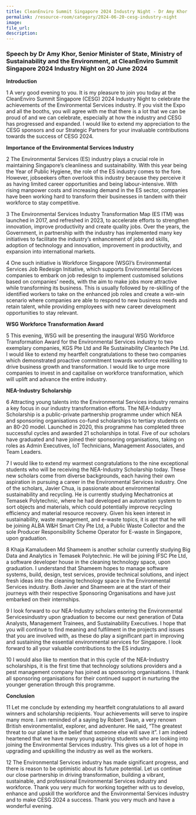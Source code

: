```yaml
---
title: CleanEnviro Summit Singapore 2024 Industry Night - Dr Amy Khor
permalink: /resource-room/category/2024-06-20-cesg-industry-night
image: 
file_url: 
description: 
---
```


### Speech by Dr Amy Khor, Senior Minister of State, Ministry of Sustainability and the Environment, at CleanEnviro Summit Singapore 2024 Industry Night on 20 June 2024

**Introduction**

1 A very good evening to you. It is my pleasure to join you today at the CleanEnviro Summit Singapore (CESG) 2024 Industry Night to celebrate the achievements of the Environmental Services industry. If you visit the Expo and all the booths, you will agree with me that there is a lot that we can be proud of and we can celebrate, especially at how the industry and CESG has progressed and expanded. I would like to extend my appreciation to the CESG sponsors and our Strategic Partners for your invaluable contributions towards the success of CESG 2024.

**Importance of the Environmental Services Industry**

2 The Environmental Services (ES) industry plays a crucial role in maintaining Singapore’s cleanliness and sustainability. With this year being the Year of Public Hygiene, the role of the ES industry comes to the fore. However, jobseekers often overlook this industry because they perceive it as having limited career opportunities and being labour-intensive. With rising manpower costs and increasing demand in the ES sector, companies have been working hard to transform their businesses in tandem with their workforce to stay competitive.

3 The Environmental Services Industry Transformation Map (ES ITM) was launched in 2017, and refreshed in 2023, to accelerate efforts to strengthen innovation, improve productivity and create quality jobs. Over the years, the Government, in partnership with the industry has implemented many key initiatives to facilitate the industry’s enhancement of jobs and skills, adoption of technology and innovation, improvement in productivity, and expansion into international markets. 

4 One such initiative is Workforce Singapore (WSG)’s Environmental Services Job Redesign Initiative, which supports Environmental Services companies to embark on job redesign to implement customised solutions based on companies’ needs, with the aim to make jobs more attractive while transforming its business. This is usually followed by re-skilling of the identified workers to take on the enhanced job roles and create a win-win scenario where companies are able to respond to new business needs and retain talent, while providing employees with new career development opportunities to stay relevant. 

**WSG Workforce Transformation Award**

5 This evening, WSG will be presenting the inaugural WSG Workforce Transformation Award for the Environmental Services industry to two exemplary companies, KGS Pte Ltd and Re Sustainability Cleantech Pte Ltd. I would like to extend my heartfelt congratulations to these two companies which demonstrated proactive commitment towards workforce reskilling to drive business growth and transformation. I would like to urge more companies to invest in and capitalise on workforce transformation, which will uplift and advance the entire industry. 

**NEA-Industry Scholarship**

6 Attracting young talents into the Environmental Services industry remains a key focus in our industry transformation efforts. The NEA-Industry Scholarship is a public-private partnership programme under which NEA and sponsoring organisations co-fund scholarships 
to tertiary students on an 80-20 model. Launched in 2020, this programme has completed three successful cycles and awarded 21 scholarships in total. Five of our scholars have graduated and have joined their sponsoring organisations, taking on roles as Admin Executives, IoT Technicians, Management Associates, and Team Leaders.

7 I would like to extend my warmest congratulations to the nine exceptional students who will be receiving the NEA-Industry Scholarship today. These new scholars come from diverse backgrounds, each having their own aspiration in pursuing a career in the Environmental Services industry. One of the scholars, Javier Chua, is passionate about environmental sustainability and recycling. He is currently studying Mechatronics at Temasek Polytechnic, where he had developed an automation system to sort objects and materials, which could potentially improve recycling efficiency and material resource recovery. Given his keen interest in sustainability, waste management, and e-waste topics, it is apt that he will be joining ALBA W&H Smart City Pte Ltd, a Public Waste Collector and the sole Producer Responsibility Scheme Operator for E-waste in Singapore, upon graduation.

8 Khaja Kamaludeen Md Shameem is another scholar currently studying Big Data and Analytics in Temasek Polytechnic. He will be joining IFSC Pte Ltd, a software developer house in the cleaning technology space, upon graduation. I understand that Shameem hopes to manage software systems, build, design, test services, provide technical solutions, and inject fresh ideas into the cleaning technology space in the Environmental Services industry. Both Javier and Shameem are at the start of their journeys with their respective Sponsoring Organisations and have just embarked on their internships. 

9 I look forward to our NEA-Industry scholars entering the Environmental Servicesindustry upon graduation to become our next generation of Data Analysts, Management Trainees, and Sustainability Executives. I hope that you will continue to find meaning and fulfilment in the projects and issues that you are involved with, as these do play a significant part in improving and sustaining the essential environmental services for Singapore. I look forward to all your valuable contributions to the ES industry. 

10 I would also like to mention that in this cycle of the NEA-Industry scholarships, it is the first time that technology solutions providers and a pest management company has joined as sponsoring organisations. I thank all sponsoring organisations for their continued support in nurturing the younger generation through this programme. 

**Conclusion**

11 Let me conclude by extending my heartfelt congratulations to all award winners and scholarship recipients. Your achievements will serve to inspire many more. I am reminded of a saying by Robert Swan, a very renown British environmentalist, explorer, and adventurer. He said, “The greatest threat to our planet is the belief that someone else will save it”. I am indeed heartened that we have many young aspiring students who are looking into joining the Environmental Services industry. This gives us a lot of hope in upgrading and upskilling the industry as well as the workers.

12 The Environmental Services industry has made significant progress, and there is reason to be optimistic about its future potential. Let us continue our close partnership in driving transformation, building a vibrant, sustainable, and professional Environmental Services industry and workforce. Thank you very much for working together with us to develop, enhance and upskill the workforce and the Environmental Services industry and to make CESG 2024 a success. Thank you very much and have a wonderful evening.
